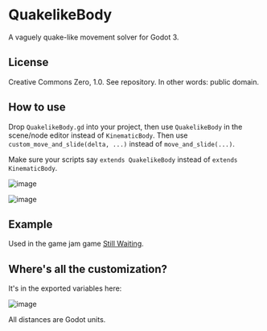 # QuakelikeBody
A vaguely quake-like movement solver for Godot 3.

## License

Creative Commons Zero, 1.0. See repository. In other words: public domain.

## How to use

Drop `QuakelikeBody.gd` into your project, then use `QuakelikeBody` in the scene/node editor instead of `KinematicBody`. Then use `custom_move_and_slide(delta, ...)` instead of `move_and_slide(...)`.

Make sure your scripts say `extends QuakelikeBody` instead of `extends KinematicBody`.

![image](https://user-images.githubusercontent.com/585488/132180422-8fac916b-7ae0-4a8b-9a79-b1fb785d87d5.png)

![image](https://user-images.githubusercontent.com/585488/132180474-ea0303da-7f54-4410-b9a6-c9fd8b357758.png)

## Example

Used in the game jam game [Still Waiting](https://github.com/wareya/StillWaiting).

## Where's all the customization?

It's in the exported variables here:

![image](https://user-images.githubusercontent.com/585488/132180793-20e8cf3f-d627-4e5c-ad5e-e5c144975654.png)

All distances are Godot units.
